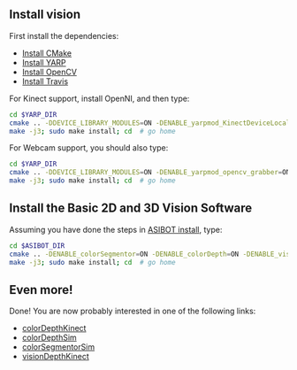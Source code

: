 ## Install vision


First install the dependencies:
- [Install CMake](https://github.com/roboticslab-uc3m/installation-guides/blob/develop/install_cmake.md)
- [Install YARP](https://github.com/roboticslab-uc3m/installation-guides/blob/develop/install_yarp.md)
- [Install OpenCV](https://github.com/roboticslab-uc3m/installation-guides/blob/develop/install_opencv.md)
- [Install Travis](https://github.com/roboticslab-uc3m/installation-guides/blob/develop/install_travis.md)
  
For Kinect support, install OpenNI, and then type:

```bash
cd $YARP_DIR
cmake .. -DDEVICE_LIBRARY_MODULES=ON -DENABLE_yarpmod_KinectDeviceLocal=ON
make -j3; sudo make install; cd  # go home
```

For Webcam support, you should also type:

```bash
cd $YARP_DIR
cmake .. -DDEVICE_LIBRARY_MODULES=ON -DENABLE_yarpmod_opencv_grabber=ON
make -j3; sudo make install; cd  # go home
```

## Install the Basic 2D and 3D Vision Software

Assuming you have done the steps in [ASIBOT install](asibot_install.md), type:

```bash
cd $ASIBOT_DIR
cmake .. -DENABLE_colorSegmentor=ON -DENABLE_colorDepth=ON -DENABLE_visionSegmentor=ON -DENABLE_visionDepth=ON
make -j3; sudo make install; cd  # go home
```

## Even more!

Done! You are now probably interested in one of the following links:
- [colorDepthKinect](http://robots.uc3m.es/dox-asibot-main/group__asibot__colorDepthKinect.html)
- [colorDepthSim](http://robots.uc3m.es/dox-asibot-main/group__asibot__colorDepthSim.html)
- [colorSegmentorSim](http://robots.uc3m.es/dox-asibot-main/group__asibot__colorSegmentorSim.html)
- [visionDepthKinect](http://robots.uc3m.es/dox-asibot-main/group__asibot__visionDepthKinect.html)
